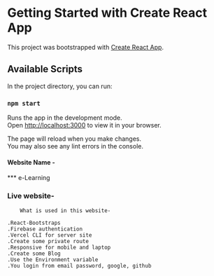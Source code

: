 # Getting Started with Create React App

This project was bootstrapped with [Create React App](https://github.com/facebook/create-react-app).

## Available Scripts

In the project directory, you can run:

### `npm start`

Runs the app in the development mode.\
Open [http://localhost:3000](http://localhost:3000) to view it in your browser.

The page will reload when you make changes.\
You may also see any lint errors in the console.

#### Website Name - 
*** e-Learning

### Live website- 


```
    What is used in this website-
```
    .React-Bootstraps
    .Firebase authentication
    .Vercel CLI for server site
    .Create some private route
    .Responsive for mobile and laptop
    .Create some Blog
    .Use the Environment variable
    .You login from email password, google, github 
    
